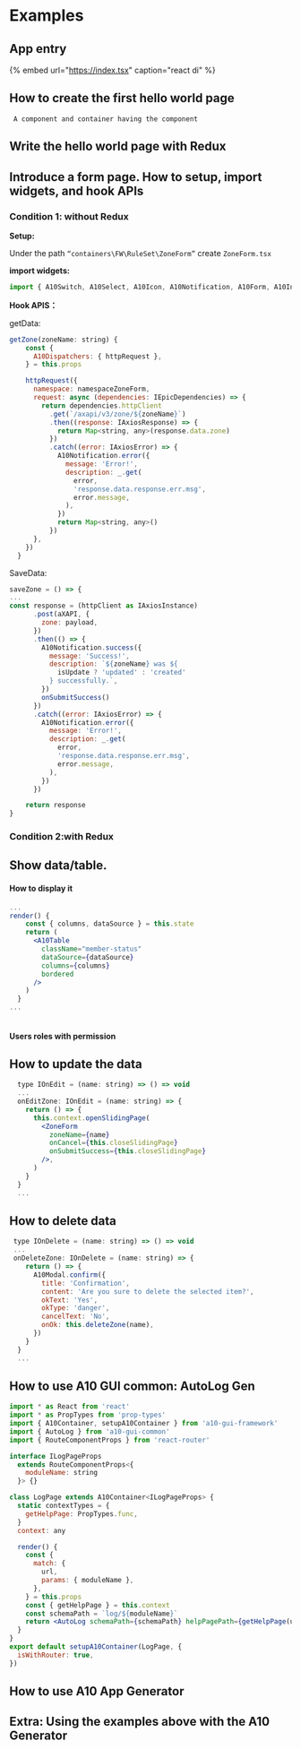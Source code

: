 # Examples

## App entry

{% embed url="https://index.tsx" caption="react di" %}

## How to create the first hello world page

     A component and container having the component

## Write the hello world page with Redux

## Introduce a form page. How to setup, import widgets, and hook APIs 

### Condition 1: without Redux

**Setup:**

Under the path `“containers\FW\RuleSet\ZoneForm”` create `ZoneForm.tsx`

**import widgets:**

```jsx
import { A10Switch, A10Select, A10Icon, A10Notification, A10Form, A10Input,} from 'a10-gui-widgets'
```

**Hook APIS：**

getData:

```jsx
getZone(zoneName: string) {
    const {
      A10Dispatchers: { httpRequest },
    } = this.props

    httpRequest({
      namespace: namespaceZoneForm,
      request: async (dependencies: IEpicDependencies) => {
        return dependencies.httpClient
          .get(`/axapi/v3/zone/${zoneName}`)
          .then((response: IAxiosResponse) => {
            return Map<string, any>(response.data.zone)
          })
          .catch((error: IAxiosError) => {
            A10Notification.error({
              message: 'Error!',
              description: _.get(
                error,
                'response.data.response.err.msg',
                error.message,
              ),
            })
            return Map<string, any>()
          })
      },
    })
  }
```

SaveData:

```jsx
saveZone = () => {
...
const response = (httpClient as IAxiosInstance)
      .post(aXAPI, {
        zone: payload,
      })
      .then(() => {
        A10Notification.success({
          message: 'Success!',
          description: `${zoneName} was ${
            isUpdate ? 'updated' : 'created'
          } successfully.`,
        })
        onSubmitSuccess()
      })
      .catch((error: IAxiosError) => {
        A10Notification.error({
          message: 'Error!',
          description: _.get(
            error,
            'response.data.response.err.msg',
            error.message,
          ),
        })
      })

    return response
}
```

### Condition 2:with Redux

## Show data/table. 

#### How to display it

```jsx
...
render() {
    const { columns, dataSource } = this.state
    return (
      <A10Table
        className="member-status"
        dataSource={dataSource}
        columns={columns}
        bordered
      />
    )
  }
...  
  
```

#### Users roles with permission

## How to update the data

```jsx
  type IOnEdit = (name: string) => () => void
  ...
  onEditZone: IOnEdit = (name: string) => {
    return () => {
      this.context.openSlidingPage(
        <ZoneForm
          zoneName={name}
          onCancel={this.closeSlidingPage}
          onSubmitSuccess={this.closeSlidingPage}
        />,
      )
    }
  }
  ...
```

## How to delete data

```jsx
 type IOnDelete = (name: string) => () => void
 ...
 onDeleteZone: IOnDelete = (name: string) => {
    return () => {
      A10Modal.confirm({
        title: 'Confirmation',
        content: 'Are you sure to delete the selected item?',
        okText: 'Yes',
        okType: 'danger',
        cancelText: 'No',
        onOk: this.deleteZone(name),
      })
    }
  }
  ...
```

## How to use A10 GUI common: AutoLog Gen

```jsx
import * as React from 'react'
import * as PropTypes from 'prop-types'
import { A10Container, setupA10Container } from 'a10-gui-framework'
import { AutoLog } from 'a10-gui-common'
import { RouteComponentProps } from 'react-router'

interface ILogPageProps
  extends RouteComponentProps<{
    moduleName: string
  }> {}

class LogPage extends A10Container<ILogPageProps> {
  static contextTypes = {
    getHelpPage: PropTypes.func,
  }
  context: any

  render() {
    const {
      match: {
        url,
        params: { moduleName },
      },
    } = this.props
    const { getHelpPage } = this.context
    const schemaPath = `log/${moduleName}`
    return <AutoLog schemaPath={schemaPath} helpPagePath={getHelpPage(url)} />
  }
}
export default setupA10Container(LogPage, {
  isWithRouter: true,
})

```

## How to use A10 App Generator

## Extra: Using the examples above with the A10 Generator 

